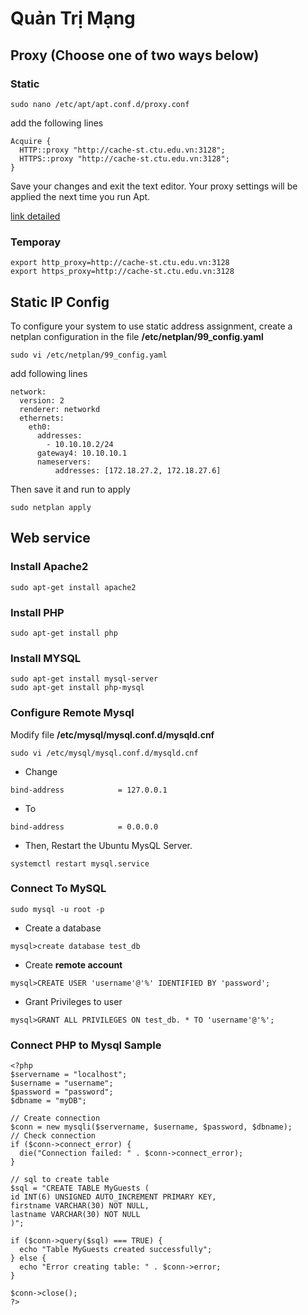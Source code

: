# Quản Trị Mạng

## Proxy (Choose one of two ways below)
### Static
```
sudo nano /etc/apt/apt.conf.d/proxy.conf
```
add the following lines
```
Acquire {
  HTTP::proxy "http://cache-st.ctu.edu.vn:3128";
  HTTPS::proxy "http://cache-st.ctu.edu.vn:3128";
}
```
Save your changes and exit the text editor.
Your proxy settings will be applied the next time you run Apt.

[link detailed](https://www.serverlab.ca/tutorials/linux/administration-linux/how-to-set-the-proxy-for-apt-for-ubuntu-18-04/)
### Temporay
```
export http_proxy=http://cache-st.ctu.edu.vn:3128
export https_proxy=http://cache-st.ctu.edu.vn:3128
```
## Static IP Config
To configure your system to use static address assignment, create a netplan configuration in the file **/etc/netplan/99_config.yaml**
```
sudo vi /etc/netplan/99_config.yaml
```
add following lines 
```
network:
  version: 2
  renderer: networkd
  ethernets:
    eth0:
      addresses:
        - 10.10.10.2/24
      gateway4: 10.10.10.1
      nameservers:
          addresses: [172.18.27.2, 172.18.27.6]
```
Then save it and run to apply
```
sudo netplan apply
```

## Web service
### Install Apache2
```
sudo apt-get install apache2
```
### Install PHP
```
sudo apt-get install php
```
### Install MYSQL
```
sudo apt-get install mysql-server
sudo apt-get install php-mysql
```
### Configure Remote Mysql
Modify file **/etc/mysql/mysql.conf.d/mysqld.cnf**
```
sudo vi /etc/mysql/mysql.conf.d/mysqld.cnf
```
- Change 
```
bind-address            = 127.0.0.1
```
- To
```
bind-address            = 0.0.0.0
```
- Then, Restart the Ubuntu MysQL Server.
```
systemctl restart mysql.service
```
### Connect To MySQL
```
sudo mysql -u root -p
```
- Create a database
```
mysql>create database test_db
```
- Create **remote account**
```
mysql>CREATE USER 'username'@'%' IDENTIFIED BY 'password';
```
- Grant Privileges to user
```
mysql>GRANT ALL PRIVILEGES ON test_db. * TO 'username'@'%';
```
### Connect PHP to Mysql Sample
```
<?php
$servername = "localhost";
$username = "username";
$password = "password";
$dbname = "myDB";

// Create connection
$conn = new mysqli($servername, $username, $password, $dbname);
// Check connection
if ($conn->connect_error) {
  die("Connection failed: " . $conn->connect_error);
}

// sql to create table
$sql = "CREATE TABLE MyGuests (
id INT(6) UNSIGNED AUTO_INCREMENT PRIMARY KEY,
firstname VARCHAR(30) NOT NULL,
lastname VARCHAR(30) NOT NULL
)";

if ($conn->query($sql) === TRUE) {
  echo "Table MyGuests created successfully";
} else {
  echo "Error creating table: " . $conn->error;
}

$conn->close();
?>
```


